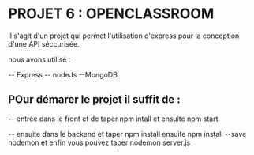 # PROJET 6 : OPENCLASSROOM 

Il s'agit d'un projet qui permet l'utilisation d'express pour la conception d'une API séccurisée. 

nous avons utilisé : 

-- Express
-- nodeJs 
--MongoDB

## POur démarer le projet il suffit de : 

-- entrée dans le front et de taper npm intall et ensuite npm start

-- ensuite dans le backend et taper npm install ensuite npm install --save nodemon et enfin vous pouvez taper nodemon server.js
